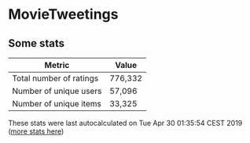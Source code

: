 # MovieTweetings
## Some stats

Metric | Value
--- | ---
Total number of ratings                 | 776,332
Number of unique users                  | 57,096
Number of unique items                  | 33,325
These stats were last autocalculated on Tue Apr 30 01:35:54 CEST 2019  ([more stats here](./stats.md))


